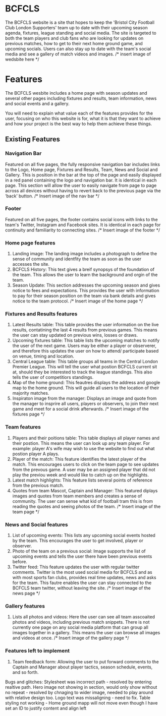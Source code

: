 # BCFCLS
The BCFCLS website is a site that hopes to keep the 'Bristol City Football Club London Supporters' team up to date with their upcoming season agenda, fixtures, league standing and social media. The site is targeted to both the team players and club fans who are looking for updates on previous matches, how to get to their next home ground game, and upcoming socials. Users can also stay up to date with the team's social media and see a gallery of match videos and images. 
/* insert image of wedsbite here */

# Features
The BCFCLS wesbite includes a home page with season updates and several other pages including fixtures and results, team information, news and social events and a gallery. 

You will need to explain what value each of the features provides for the user, focusing on who this website is for, what it is that they want to achieve and how your project is the best way to help them achieve these things.

## Existing Features
### Navigation Bar

Featured on all five pages, the fully responsive navigation bar includes links to the Logo, Home page, Fixtures and Results, Team, News and Social and Gallery. This is position in the bar at the top of the page and easily displayed in a red panel containing the logo and navigation bar. It is identical in each page.
This section will allow the user to easily navigate from page to page across all devices without having to revert back to the previous page via the ‘back’ button.
/* Insert image of the nav bar */

### Footer
Featured on all five pages, the footer contains social icons with links to the team's Twitter, Instagram and Facebook sites. It is identical in each page for continuity and familiarity to connecting sites.
/* Insert image of the footer */

### Home page features 
1. Landing image:
The landing image includes a photograph to define the sense of community and identfity the team as soon as the user accesses the site. 
2. BCFCLS History:
This text gives a breif synopsys of the foundation of the team. This allows the user to learn the background and orgin of the team. 
3. Season Update:
This section addresses the upcoming season and gives notice to fees and expectations. This provides the user with information to pay for their season position on the team via bank details and gives notice to the team protocol. 
/* Insert image of the home page */

### Fixtures and Results features
1. Latest Results table:
This table provides the user information on the live results, contatining the last 4 results from previous games. This means the user can stay updated on previous wins, losses or draws.
2. Upcoming fixtures table:
This table lists the upcoming matches to notify the user of the next game. Users may be either a player or observerer, and therefore this updates the user on how to attend/ participate based on venue, timing and location. 
3. Central League table:
This table groups all teams in the Central London Premier League. This will tell the user what postion BCFCLS current sit at, should they be interested to track the league standings. This also tells the user of competitiors standings. 
4. Map of the home ground:
This feautres displays the address and google map to the home ground. This will guide all users to the location of their majority matches. 
5. Inspiraton image from the manager: 
Displays an image and quote from the manager to insprire all users, players or observers, to join their next game and meet for a social drink afterwards. 
/* Insert image of the fixtures page */

### Team features
1. Players and their poitions table:
This table displays all player names and their postion. This means the user can look up any team player. For example: player A's wife may wish to use the website to find out what postion player A plays. 
2. Player of the match:
This feature identifies the latest player of the match. This encourages users to click  on the team page to see updates from the prevous game. A user may be an assigned player that dd not play the previou week and would like to catch up on the highlights.
3. Latest match highlights:
This feature lists several points of reference from the previous match. 
4. Quotes from team Mascot, Captain and Manager:
This featured diplays images and quotes from team members and creates a sense of community. The user can sense what kid of football tram this is from reading the quotes and seeing photos of the team. 
/* Insert image of the team page */

### News and Social features 
1. List of upcoming events:
This lists any upcoming social events hosted by the team. This encourages the user to get involved, player or observer. 
2. Photo of the team on a previous social:
Image supports the list of upcoming events and tells the user there have been previous events before. 
3. Twitter feed:
This feature updates the user with regular twitter comments. Twitter is the most used social media for BCFCLS and as with most sports fan clubs, provides real time updates, news and asks for the team. This fautre enables the user can stay connected to the BCFCLS team twitter, without leaving the site. 
/* Insert image of the news page */

### Gallery features
1. Lists all photos and videos:
Here the user can see all team asscoaited photos and videos, including previous match snippets. There is not currently one page on any social media platform that can group all images together in a gallery. This means the user can browse all images and videos at once. 
/* Insert image of the gallery page */

### Features left to implement
1. Team feedback form:
Allowing the user to put forward comments to the Captain and Manager about player tactics, season schedule, events, and so forth. 






Bugs and glitches:
Stylesheet was incorrect path - resolved by entering realtive path. 
Hero image not showing in section, would only show without no repeat - resolved by chnaging to wider image, needed to play around with relative design too. 
Logo text was missaligning - need to fix.
Table styling not working -
Home ground mapp will not move even though I have set an ID to justify content and align left
